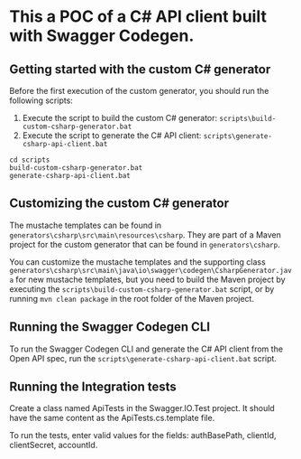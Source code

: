 # This a POC of a C# API client built with Swagger Codegen.

## Getting started with the custom C# generator

Before the first execution of the custom generator, you should run the following scripts:

1. Execute the script to build the custom C# generator: `scripts\build-custom-csharp-generator.bat`
2. Execute the script to generate the C# API client: `scripts\generate-csharp-api-client.bat`

```
cd scripts
build-custom-csharp-generator.bat
generate-csharp-api-client.bat
```

## Customizing the custom C# generator

The mustache templates can be found in `generators\csharp\src\main\resources\csharp`. They are part of a Maven project for the custom generator that can be found in `generators\csharp`.

You can customize the mustache templates and the supporting class `generators\csharp\src\main\java\io\swagger\codegen\CsharpGenerator.java` for new mustache templates, but you need to build the Maven project by executing the `scripts\build-custom-csharp-generator.bat` script, or by running `mvn clean package` in the root folder of the Maven project.

## Running the Swagger Codegen CLI

To run the Swagger Codegen CLI and generate the C# API client from the Open API spec, run the `scripts\generate-csharp-api-client.bat` script.

## Running the Integration tests

Create a class named ApiTests in the Swagger.IO.Test project. 
It should have the same content as the ApiTests.cs.template file.

To run the tests, enter valid values for the fields: authBasePath, clientId, clientSecret, accountId.